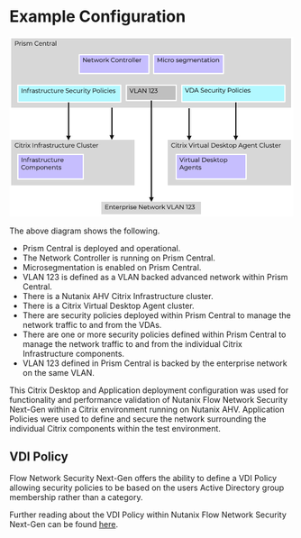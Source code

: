 # Example Configuration

![Image showing a high level Citrix Desktop and Application deployment for a Prism Central managed advanced networking platform](../images/BP-2204-Securing_Citrix_Desktop_And_Application_Delivery_With_Flow_Network_Security_Next-Gen_image04.png "Image showing a high level Citrix Desktop and Application deployment for a Prism Central managed advanced networking platform")

The above diagram shows the following.

- Prism Central is deployed and operational.
- The Network Controller is running on Prism Central.
- Microsegmentation is enabled on Prism Central.
- VLAN 123 is defined as a VLAN backed advanced network within Prism Central.
- There is a Nutanix AHV Citrix Infrastructure cluster.
- There is a Citrix Virtual Desktop Agent cluster.
- There are security policies deployed within Prism Central to manage the network traffic to and from the VDAs.
- There are one or more security policies defined within Prism Central to manage the network traffic to and from the individual Citrix Infrastructure components.
- VLAN 123 defined in Prism Central is backed by the enterprise network on the same VLAN.

This Citrix Desktop and Application deployment configuration was used for functionality and performance validation of Nutanix Flow Network Security Next-Gen within a Citrix environment running on Nutanix AHV. Application Policies were used to define and secure the network surrounding the individual Citrix components within the test environment.

## VDI Policy

Flow Network Security Next-Gen offers the ability to define a VDI Policy allowing security policies to be based on the users Active Directory group membership rather than a category. 

Further reading about the VDI Policy within Nutanix Flow Network Security Next-Gen can be found [here](https://portal.nutanix.com/page/documents/details?targetId=Nutanix-Flow-Network-Security-Guide-v4_0_0:fns-vdi-rule-configuration-c.html).
